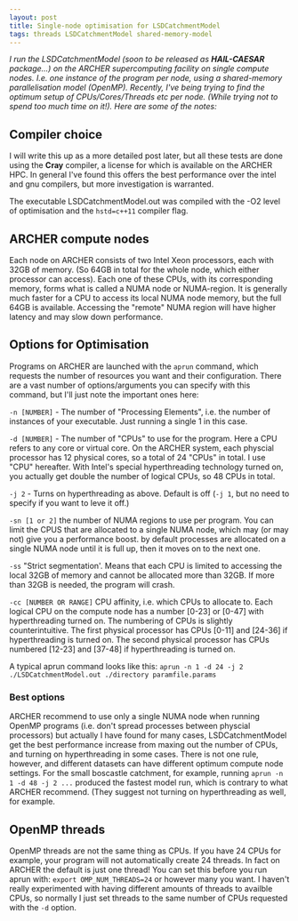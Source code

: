 ```yaml
---
layout: post
title: Single-node optimisation for LSDCatchmentModel
tags: threads LSDCatchmentModel shared-memory-model
---
```


*I run the LSDCatchmentModel (soon to be released as **HAIL-CAESAR** package...) on the ARCHER supercomputing facility on single compute nodes. I.e. one instance of the program per node, using a shared-memory parallelisation model (OpenMP). Recently, I've being trying to find the optimum setup of CPUs/Cores/Threads etc per node. (While trying not to spend too much time on it!). Here are some of the notes:*

## Compiler choice

I will write this up as a more detailed post later, but all these tests are done using the **Cray** compiler, a license for which is available on the ARCHER HPC. In general I've found this offers the best performance over the intel and gnu compilers, but more investigation is warranted. 

The executable LSDCatchmentModel.out was compiled with the -O2 level of optimisation and the `hstd=c++11` compiler flag.

## ARCHER compute nodes

Each node on ARCHER consists of two Intel Xeon processors, each with 32GB of memory. (So 64GB in total for the whole node, which either processor can access). Each one of these CPUs, with its corresponding memory, forms what is called a NUMA node or NUMA-region. It is generally much faster for a CPU to access its local NUMA node memory, but the full 64GB is available. Accessing the "remote" NUMA region will have higher latency and may slow down performance. 

## Options for Optimisation

Programs on ARCHER are launched with the `aprun` command, which requests the number of resources you want and their configuration. There are a vast number of options/arguments you can specify with this command, but I'll just note the  important ones here: 

`-n [NUMBER]` - The number of "Processing Elements", i.e. the number of instances of your executable. Just running a single 1 in this case.

`-d [NUMBER]` - The number of "CPUs" to use for the program. Here a CPU refers to any core or virtual core. On the ARCHER system, each physcial processor has 12 physical cores, so a total of 24 "CPUs" in total. I use "CPU" hereafter. With Intel's special hyperthreading technology turned on, you actually get double the number of logical CPUs, so 48 CPUs in total. 

`-j 2` - Turns on hyperthreading as above. Default is off (`-j 1`, but no need to specify if you want to leve it off.)

`-sn [1 or 2]` the number of NUMA regions to use per program. You can limit the CPUS that are allocated to a single NUMA node, which may (or may not) give you a performance boost. by default processes are allocated on a single NUMA node until it is full up, then it moves on to the next one. 

`-ss` "Strict segmentation'. Means that each CPU is limited to accessing the local 32GB of memory and cannot be allocated more than 32GB. If more than 32GB is needed, the program will crash.

`-cc [NUMBER OR RANGE]` CPU affinity, i.e. which CPUs to allocate to. Each logical CPU on the compute node has a number [0-23] or [0-47] with hyperthreading turned on. The numbering of CPUs is slightly counterintuitive. The first physical processor has CPUs [0-11] and [24-36] if hyperthreading is turned on. The second physical processor has CPUs numbered [12-23] and [37-48] if hyperthreading is turned on.

A typical aprun command looks like this: `aprun -n 1 -d 24 -j 2 ./LSDCatchmentModel.out ./directory paramfile.params`

### Best options

ARCHER recommend to use only a single NUMA node when running OpenMP programs (i.e. don't spread processes between physcial processors) but actually I have found for many cases, LSDCatchmentModel get the best performance increase from maxing out the number of CPUs, and turning on hyperthreading in some cases. There is not one rule, however, and different datasets can have different optimum compute node settings. For the small boscastle catchment, for example, running `aprun -n 1 -d 48 -j 2 ...` produced the fastest model run, which is contrary to what ARCHER recommend. (They suggest not turning on hyperthreading as well, for example. 

## OpenMP threads

OpenMP threads are not the same thing as CPUs. If you have 24 CPUs for example, your program will not automatically create 24 threads. In fact on ARCHER the default is just one thread! You can set this before you run aprun with: `export OMP_NUM_THREADS=24` or however many you want. I haven't really experimented with having different amounts of threads to availble CPUs, so normally I just set threads to the same number of CPUs requested with the `-d` option.
